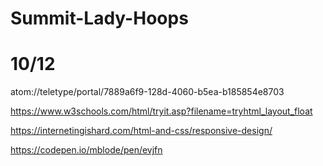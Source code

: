 # Summit-Lady-Hoops
# 10/12 
atom://teletype/portal/7889a6f9-128d-4060-b5ea-b185854e8703

https://www.w3schools.com/html/tryit.asp?filename=tryhtml_layout_float


https://internetingishard.com/html-and-css/responsive-design/



https://codepen.io/mblode/pen/evjfn
